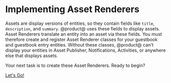 # Implementing Asset Renderers [](id=implementing-asset-renderers)

Assets are display versions of entities, so they contain fields like `title`,
`description`, and `summary`. @product@ uses these fields to display assets. 
Asset Renderers translate an entity into an asset via these fields. You must
therefore create and register Asset Renderer classes for your guestbook and
guestbook entry entities. Without these classes, @product@ can't display your
entities in Asset Publisher, Notifications, Activities, or anywhere else that
displays assets. 

Your next task is to create these Asset Renderers. Ready to begin? 

<a class="go-link btn btn-primary" href="/develop/tutorials/-/knowledge_base/7-1/implementing-a-guestbook-asset-renderer">Let's Go!<span class="icon-circle-arrow-right"></span></a>
